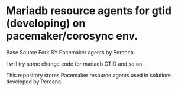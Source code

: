 Mariadb resource agents for  gtid (developing) on pacemaker/corosync env.
=======================

Base Source Fork BY Pacemaker agents by Percona.

I will try some change code for mariadb GTID and so on.

This repository stores Pacemaker resource agents used in solutions developed by Percona.


